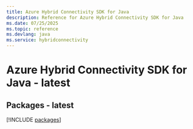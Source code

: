 ```yaml
---
title: Azure Hybrid Connectivity SDK for Java
description: Reference for Azure Hybrid Connectivity SDK for Java
ms.date: 07/25/2025
ms.topic: reference
ms.devlang: java
ms.service: hybridconnectivity
---
```

# Azure Hybrid Connectivity SDK for Java - latest
## Packages - latest
[!INCLUDE [packages](hybrid-connectivity-index.md)]